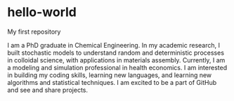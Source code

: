 # hello-world
My first repository

I am a PhD graduate in Chemical Engineering. In my academic research, I built stochastic models to understand random and deterministic processes in colloidal science, with applications in materials assembly. 
Currently, I am a modeling and simulation professional in health economics. 
I am interested in building my coding skills, learning new languages, and learning new algorithms and statistical techniques. I am excited to be a part of GitHub and see and share projects. 
